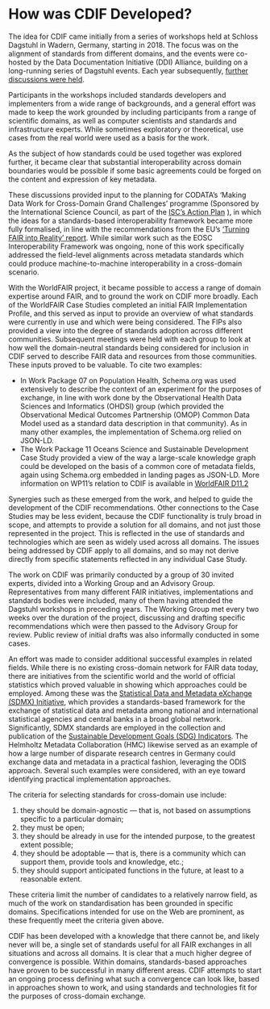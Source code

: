 # How was CDIF Developed?

The idea for CDIF came initially from a series of workshops held at Schloss Dagstuhl in Wadern, Germany,
starting in 2018. The focus was on the alignment of standards from different domains, and the events were
co-hosted by the Data Documentation Initiative (DDI) Alliance, building on a long-running series of Dagstuhl
events. Each year subsequently, [further discussions were held](https://codata.org/initiatives/decadal-programme2/dagstuhl-workshops/).

Participants in the workshops included standards developers and implementers from a wide range of
backgrounds, and a general effort was made to keep the work grounded by including participants from a
range of scientific domains, as well as computer scientists and standards and infrastructure experts. While
sometimes exploratory or theoretical, use cases from the real world were used as a basis for the work.

As the subject of how standards could be used together was explored further, it became clear that
substantial interoperability across domain boundaries would be possible if some basic agreements could be
forged on the content and expression of key metadata.

These discussions provided input to the planning for CODATA’s ‘Making Data Work for Cross-Domain Grand Challenges’ programme (Sponsored by the International Science Council, as part of the [ISC’s Action Plan](https://council.science/actionplan/) ), in which the ideas for a standards-based interoperability framework became more fully formalised, in line with the recommendations from the EU’s [‘Turning FAIR into Reality’ report](https://data.europa.eu/doi/10.2777/1524). While similar work such as the EOSC Interoperability Framework was ongoing, none of this work specifically addressed the field-level alignments across metadata standards which could produce machine-to-machine interoperability in a cross-domain scenario.

With the WorldFAIR project, it became possible to access a range of domain expertise around FAIR, and to ground the work on CDIF more broadly. Each of the WorldFAIR Case Studies completed an initial FAIR Implementation Profile, and this served as input to provide an overview of what standards were currently in use and which were being considered. The FIPs also provided a view into the degree of standards adoption across different communities. Subsequent meetings were held with each group to look at how well the domain-neutral standards being considered for inclusion in CDIF served to describe FAIR data and resources from those communities. These inputs proved to be valuable. To cite two examples:

- In Work Package 07 on Population Health, Schema.org was used extensively to describe the context of an experiment for the purposes of exchange, in line with work done by the Observational Health Data Sciences and Informatics (OHDSI) group (which provided the Observational Medical Outcomes Partnership (OMOP) Common Data Model used as a standard data description in that community). As in many other examples, the implementation of Schema.org relied on JSON-LD.
- The Work Package 11 Oceans Science and Sustainable Development Case Study provided a view of the way a large-scale knowledge graph could be developed on the basis of a common core of metadata fields, again using Schema.org embedded in landing pages as JSON-LD. More information on WP11’s relation to CDIF is available in [WorldFAIR D11.2](https://zenodo.org/records/7682399)

Synergies such as these emerged from the work, and helped to guide the development of the CDIF recommendations. Other connections to the Case Studies may be less evident, because the CDIF functionality is truly broad in scope, and attempts to provide a solution for all domains, and not just those represented in the project. This is reflected in the use of standards and technologies which are seen as widely used across all domains. The issues being addressed by CDIF apply to all domains, and so may not derive directly from specific statements reflected in any individual Case Study.

The work on CDIF was primarily conducted by a group of 30 invited experts, divided into a Working Group and an Advisory Group. Representatives from many different FAIR initiatives, implementations and standards bodies were included, many of them having attended the Dagstuhl workshops in preceding years. The Working Group met every two weeks over the duration of the project, discussing and drafting specific recommendations which were then passed to the Advisory Group for review. Public review of initial drafts was also informally conducted in some cases.

An effort was made to consider additional successful examples in related fields. While there is no existing cross-domain network for FAIR data today, there are initiatives from the scientific world and the world of official statistics which proved valuable in showing which approaches could be employed. Among these was the [Statistical Data and Metadata eXchange (SDMX) Initiative](https://sdmx.org/), which provides a standards-based framework for the exchange of statistical data and metadata among national and international statistical agencies and central banks in a broad global network. Significantly, SDMX standards are employed in the collection and publication of the [Sustainable Development Goals (SDG) Indicators](https://unstats.un.org/sdgs/indicators/indicators-list/). The Helmholtz Metadata Collaboration (HMC) likewise served as an example of how a large number of disparate research centres in Germany could exchange data and metadata in a practical fashion, leveraging the ODIS approach. Several such examples were considered, with an eye toward identifying practical implementation approaches.

The criteria for selecting standards for cross-domain use include:
1. they should be domain-agnostic — that is, not based on assumptions specific to a particular domain;
2. they must be open;
3. they should be already in use for the intended purpose, to the greatest extent possible;
4. they should be adoptable — that is, there is a community which can support them, provide tools and knowledge, etc.; 
5. they should support anticipated functions in the future, at least to a reasonable extent.

These criteria limit the number of candidates to a relatively narrow field, as much of the work on standardisation has been grounded in specific domains. Specifications intended for use on the Web are prominent, as these frequently meet the criteria given above.

CDIF has been developed with a knowledge that there cannot be, and likely never will be, a single set of standards useful for all FAIR exchanges in all situations and across all domains. It is clear that a much higher degree of convergence is possible. Within domains, standards-based approaches have proven to be successful in many different areas. CDIF attempts to start an ongoing process defining what such a convergence can look like, based in approaches shown to work, and using standards and technologies fit for the purposes of cross-domain exchange.